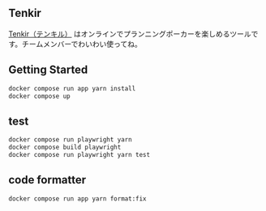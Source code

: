 ## Tenkir

[Tenkir（テンキル）](https://tenkir.fly.dev/) はオンラインでプランニングポーカーを楽しめるツールです。チームメンバーでわいわい使ってね。

## Getting Started

```bash
docker compose run app yarn install
docker compose up
```

## test

```bash
docker compose run playwright yarn
docker compose build playwright
docker compose run playwright yarn test
```

## code formatter

```bash
docker compose run app yarn format:fix
```
